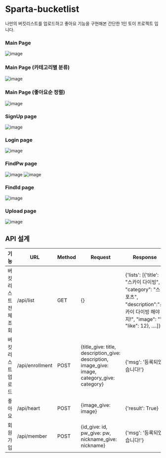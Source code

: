 # Sparta-bucketlist

나만의 버킷리스트를 업로드하고 좋아요 기능을 구현해본 간단한 1인 토이 프로젝트 입니다.

### Main Page
![image](https://user-images.githubusercontent.com/70055619/155463483-48ae4255-c9db-4b72-8f78-8c1a3270cf8d.png)



### Main Page (카테고리별 분류)
![image](https://user-images.githubusercontent.com/70055619/155464396-4ee8defa-5577-41fa-9f7c-52e11dacb991.png)



### Main Page (좋아요순 정렬)
![image](https://user-images.githubusercontent.com/70055619/155464505-0a136663-50ee-48ea-a0ac-b1641643a9d8.png)



### SignUp page
![image](https://user-images.githubusercontent.com/70055619/155464791-f93793ca-3b32-4ecc-af2b-dcdfe3d850e8.png)



### Login page
![image](https://user-images.githubusercontent.com/70055619/155465135-07c36387-2377-4e20-beb4-705f8e6a835b.png)



### FindPw page
![image](https://user-images.githubusercontent.com/70055619/155465300-e1993041-2a9e-4957-9d3e-ca44a5ba4cfb.png)
![image](https://user-images.githubusercontent.com/70055619/155465547-05fd9bc5-21e6-44f1-83b3-68427514ab64.png)



### FindId page
![image](https://user-images.githubusercontent.com/70055619/155465622-8408b896-54f8-4e8b-aa87-560c95693381.png)



### Upload page
![image](https://user-images.githubusercontent.com/70055619/155465938-06c36691-59cc-4846-b5de-6d8f7cef4e93.png)



## API 설계

| 기능          | URL             | Method    |Request      |Response|
| ----------- | --------------- | --------- | ----------- | ------ |
| 버킷리스트 전체 조회     | /api/list          | GET      | {}      | {'lists': [{'title': "스카이 다이빙", "category": "스포츠", "description":"스카이 다이빙 해야지!", "image": "", "like": 12}, ....]} |
| 버킷리스트 업로드       | /api/enrollment | POST | {title_give: title, description_give: description, image_give: image, category_give: category} | {'msg': '등록되었습니다!'} |
| 좋아요  | /api/heart | POST| {image_give: image}       | {'result': True} |{}  |
| 회원가입      | /api/member  | POST | {id_give: id, pw_give: pw, nickname_give: nickname}  |  {'msg': '등록되었습니다!'} |
